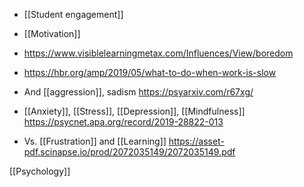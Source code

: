 - [[Student engagement]]
- [[Motivation]]

- https://www.visiblelearningmetax.com/Influences/View/boredom
- https://hbr.org/amp/2019/05/what-to-do-when-work-is-slow

- And [[aggression]], sadism https://psyarxiv.com/r67xg/

- [[Anxiety]], [[Stress]], [[Depression]], [[Mindfulness]] https://psycnet.apa.org/record/2019-28822-013

- Vs. [[Frustration]] and [[Learning]] https://asset-pdf.scinapse.io/prod/2072035149/2072035149.pdf

[[Psychology]]
